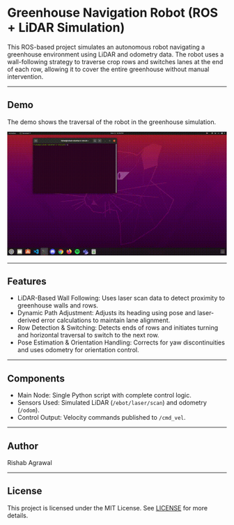 # Greenhouse Navigation Robot (ROS + LiDAR Simulation)

This ROS-based project simulates an autonomous robot navigating a greenhouse environment using LiDAR and odometry data. The robot uses a wall-following strategy to traverse crop rows and switches lanes at the end of each row, allowing it to cover the entire greenhouse without manual intervention.

---

## Demo

The demo shows the traversal of the robot in the greenhouse simulation.

![Demo of greenhouse robot](demo.gif)

---

## Features

- LiDAR-Based Wall Following: Uses laser scan data to detect proximity to greenhouse walls and rows.
- Dynamic Path Adjustment: Adjusts its heading using pose and laser-derived error calculations to maintain lane alignment.
- Row Detection & Switching: Detects ends of rows and initiates turning and horizontal traversal to switch to the next row.
- Pose Estimation & Orientation Handling: Corrects for yaw discontinuities and uses odometry for orientation control.

---

## Components

- Main Node: Single Python script with complete control logic.
- Sensors Used: Simulated LiDAR (`/ebot/laser/scan`) and odometry (`/odom`).
- Control Output: Velocity commands published to `/cmd_vel`.

---

## Author

Rishab Agrawal

---

## License

This project is licensed under the MIT License. See [LICENSE](LICENSE) for more details.
